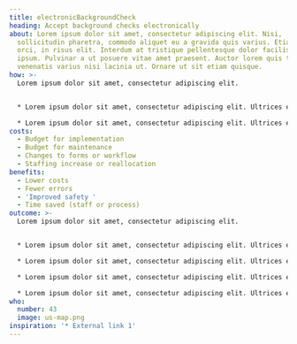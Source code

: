 ```yaml
---
title: electronicBackgroundCheck
heading: Accept background checks electronically
about: Lorem ipsum dolor sit amet, consectetur adipiscing elit. Nisi,
  sollicitudin pharetra, commodo aliquet eu a gravida quis varius. Etiam sit
  orci, in risus elit. Interdum at tristique pellentesque dolor facilisis tempor
  ipsum. Pulvinar a ut posuere vitae amet praesent. Auctor lorem quis tellus
  venenatis varius nisi lacinia ut. Ornare ut sit etiam quisque.
how: >-
  Lorem ipsum dolor sit amet, consectetur adipiscing elit.


  * Lorem ipsum dolor sit amet, consectetur adipiscing elit. Ultrices elit hendrerit id amet. At egestas viverra nam vel nunc ut sagittis. Senectus aliquam at nec purus. Egestas tempor, pellentesque porttitor convallis dignissim venenatis sagittis.

  * Lorem ipsum dolor sit amet, consectetur adipiscing elit. Ultrices elit hendrerit id amet. At egestas viverra nam vel nunc ut sagittis. Senectus aliquam at nec purus. Egestas tempor, pellentesque porttitor convallis dignissim venenatis sagittis.
costs:
  - Budget for implementation
  - Budget for maintenance
  - Changes to forms or workflow
  - Staffing increase or reallocation
benefits:
  - Lower costs
  - Fewer errors
  - 'Improved safety '
  - Time saved (staff or process)
outcome: >-
  Lorem ipsum dolor sit amet, consectetur adipiscing elit.


  * Lorem ipsum dolor sit amet, consectetur adipiscing elit. Ultrices elit hendrerit id amet.

  * Lorem ipsum dolor sit amet, consectetur adipiscing elit. Ultrices elit hendrerit id amet.

  * Lorem ipsum dolor sit amet, consectetur adipiscing elit. Ultrices elit hendrerit id amet.

  * Lorem ipsum dolor sit amet, consectetur adipiscing elit. Ultrices elit hendrerit id amet.
who:
  number: 43
  image: us-map.png
inspiration: '* External link 1'
---
```

